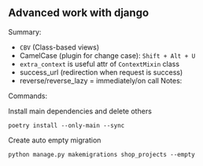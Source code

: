 ## Advanced work with django

Summary:
- `CBV` (Class-based views)
- CamelCase (plugin for change case): `Shift + Alt + U`
- `extra_context` is useful attr of `ContextMixin` class
- success_url (redirection when request is success)
- reverse/reverse_lazy = immediately/on call
Notes:


Commands:

Install main dependencies and delete others
```shell
poetry install --only-main --sync
```

Create auto empty migration
```shell
python manage.py makemigrations shop_projects --empty
```
